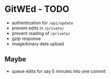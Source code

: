 # GitWEd - TODO

* authentication for `/api/update`
* prevent edits in `/private/`
* prevent reading of `/private/`
* gzip response
* image/binary data upload

## Maybe

* queue edits for say 5 minutes into one commit
